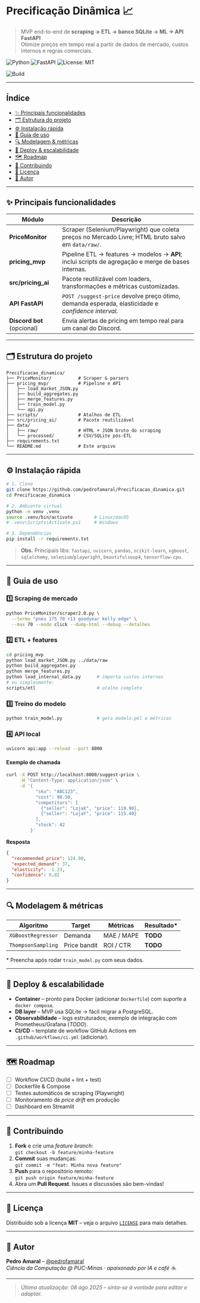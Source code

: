 # Precificação Dinâmica 📈

> MVP end-to-end de **scraping → ETL → banco SQLite → ML → API FastAPI**  
> Otimize preços em tempo real a partir de dados de mercado, custos internos e regras comerciais.

![Python](https://img.shields.io/badge/Python-3.11-blue.svg)
![FastAPI](https://img.shields.io/badge/FastAPI-0.111.0-009688?logo=fastapi&logoColor=white)
![License: MIT](https://img.shields.io/badge/License-MIT-yellow.svg)
<!-- Quando configurar CI, troque o link abaixo pelo badge real -->
![Build](https://img.shields.io/badge/build-passing-brightgreen.svg)

---

## Índice <!-- omit in toc -->
- [✨ Principais funcionalidades](#✨-principais-funcionalidades)
- [🗂️ Estrutura do projeto](#🗂️-estrutura-do-projeto)
- [⚙️ Instalação rápida](#⚙️-instalação-rápida)
- [🚀 Guia de uso](#🚀-guia-de-uso)
- [🔍 Modelagem & métricas](#🔍-modelagem--métricas)
- [📡 Deploy & escalabilidade](#📡-deploy--escalabilidade)
- [🗺️ Roadmap](#🗺️-roadmap)
- [🤝 Contribuindo](#🤝-contribuindo)
- [📄 Licença](#📄-licença)
- [🙋 Autor](#🙋-autor)

---

## ✨ Principais funcionalidades
| Módulo | Descrição |
| ------ | --------- |
| **PriceMonitor** | Scraper (Selenium/Playwright) que coleta preços no Mercado Livre; HTML bruto salvo em `data/raw/`. |
| **pricing_mvp** | Pipeline ETL → features → modelos → **API**; inclui scripts de agregação e merge de bases internas. |
| **src/pricing_ai** | Pacote reutilizável com loaders, transformações e métricas customizadas. |
| **API FastAPI** | `POST /suggest-price` devolve preço ótimo, demanda esperada, elasticidade e *confidence interval*. |
| **Discord bot** (opcional) | Envia alertas de pricing em tempo real para um canal do Discord. |

---

## 🗂️ Estrutura do projeto
```text
Precificacao_dinamica/
├── PriceMonitor/          # Scraper & parsers
├── pricing_mvp/           # Pipeline e API
│   ├── load_market_JSON.py
│   ├── build_aggregates.py
│   ├── merge_features.py
│   ├── train_model.py
│   └── api.py
├── scripts/               # Atalhos de ETL
├── src/pricing_ai/        # Pacote reutilizável
├── data/
│   ├── raw/               # HTML + JSON bruto do scraping
│   └── processed/         # CSV/SQLite pós-ETL
├── requirements.txt
└── README.md              # Este arquivo
```

---

## ⚙️ Instalação rápida
```bash
# 1. Clone
git clone https://github.com/pedrofamaral/Precificacao_dinamica.git
cd Precificacao_dinamica

# 2. Ambiente virtual
python -m venv .venv
source .venv/bin/activate        # Linux/macOS
# .venv\Scripts\Activate.ps1     # Windows

# 3. Dependências
pip install -r requirements.txt
```
> **Obs.** Principais libs: `fastapi`, `uvicorn`, `pandas`, `scikit-learn`, `xgboost`, `sqlalchemy`, `selenium`/`playwright`, `beautifulsoup4`, `tensorflow-cpu`.

---

## 🚀 Guia de uso

### 1️⃣ Scraping de mercado
```bash
python PriceMonitor/scraper2.0.py \
  --termo "pneu 175 70 r13 goodyear kelly edge" \
  --max 70 --modo click --dump-html --debug --detalhes
```

### 2️⃣ ETL + features
```bash
cd pricing_mvp
python load_market_JSON.py ../data/raw
python build_aggregates.py
python merge_features.py
python load_internal_data.py      # importa custos internos
# ou simplesmente:
scripts/etl                       # atalho completo
```

### 3️⃣ Treino do modelo
```bash
python train_model.py             # gera modelo.pkl e métricas
```

### 4️⃣ API local
```bash
uvicorn api:app --reload --port 8000
```

#### Exemplo de chamada
```bash
curl -X POST http://localhost:8000/suggest-price \
     -H "Content-Type: application/json" \
     -d '{
           "sku": "ABC123",
           "cost": 98.50,
           "competitors": [
             {"seller": "LojaX", "price": 119.90},
             {"seller": "LojaY", "price": 115.40}
           ],
           "stock": 42
         }'
```

**Resposta**
```json
{
  "recommended_price": 124.90,
  "expected_demand": 37,
  "elasticity": -1.23,
  "confidence": 0.82
}
```

---

## 🔍 Modelagem & métricas
| Algoritmo | Target | Métricas | Resultado* |
|-----------|--------|----------|------------|
| `XGBoostRegressor` | Demanda | MAE / MAPE | **TODO** |
| `ThompsonSampling` | Price bandit | ROI / CTR | **TODO** |

\* Preencha após rodar `train_model.py` com seus dados.

---

## 📡 Deploy & escalabilidade
- **Container** – pronto para Docker (adicionar `Dockerfile`) com suporte a `docker compose`.  
- **DB layer** – MVP usa SQLite → fácil migrar a PostgreSQL.  
- **Observabilidade** – logs estruturados; exemplo de integração com Prometheus/Grafana (*TODO*).  
- **CI/CD** – template de workflow GitHub Actions em `.github/workflows/ci.yml` (adicionar).

---

## 🗺️ Roadmap
- [ ] Workflow CI/CD (build + lint + test)  
- [ ] Dockerfile & Compose  
- [ ] Testes automáticos de scraping (Playwright)  
- [ ] Monitoramento de *price drift* em produção  
- [ ] Dashboard em Streamlit  

---

## 🤝 Contribuindo
1. **Fork** e crie uma *feature branch*:  
   `git checkout -b feature/minha-feature`  
2. **Commit** suas mudanças:  
   `git commit -m "feat: Minha nova feature"`  
3. **Push** para o repositório remoto:  
   `git push origin feature/minha-feature`  
4. Abra um **Pull Request**. Issues e discussões são bem-vindas!

---

## 📄 Licença
Distribuído sob a licença **MIT** – veja o arquivo [`LICENSE`](LICENSE) para mais detalhes.

---

## 🙋 Autor
**Pedro Amaral** – [@pedrofamaral](https://github.com/pedrofamaral)  
_Ciência da Computação @ PUC-Minas · apaixonado por IA e café ☕._

---

> _Última atualização: 08 ago 2025 – sinta-se à vontade para editar e adaptar._
